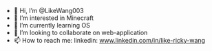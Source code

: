 - 👋 Hi, I’m @LikeWang003
- 👀 I’m interested in Minecraft
- 🌱 I’m currently learning OS
- 💞️ I’m looking to collaborate on web-application
- 📫 How to reach me: linkedin: www.linkedin.com/in/like-ricky-wang

<!---
LikeWang003/LikeWang003 is a ✨ special ✨ repository because its `README.md` (this file) appears on your GitHub profile.
You can click the Preview link to take a look at your changes.
--->

